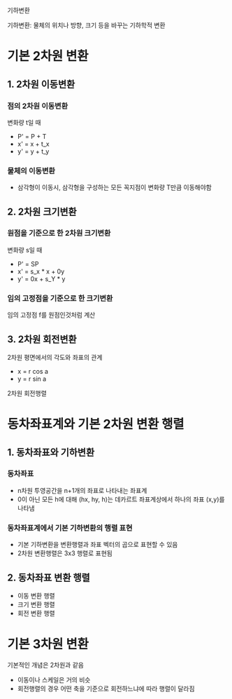 기하변환

기하변환: 물체의 위치나 방향, 크기 등을 바꾸는 기하학적 변환

# 기본 2차원 변환

## 1. 2차원 이동변환

### 점의 2차원 이동변환

변화량 t일 때
- P' = P + T
- x' = x + t_x
- y' = y + t_y

### 물체의 이동변환

- 삼각형이 이동시, 삼각형을 구성하는 모든 꼭지점이 변화량 T만큼 이동해야함

## 2. 2차원 크기변환

### 원점을 기준으로 한 2차원 크기변환

변화량 s일 때
- P' = SP
- x' = s_x * x + 0y
- y' = 0x + s_Y * y

### 임의 고정점을 기준으로 한 크기변환

임의 고정점 f를 원점인것처럼 계산

## 3. 2차원 회전변환

2차원 평면에서의 각도와 좌표의 관계
- x = r cos a
- y = r sin a

2차원 회전행렬

# 동차좌표계와 기본 2차원 변환 행렬

## 1. 동차좌표와 기하변환

### 동차좌표

- n차원 투영공간을 n+1개의 좌표로 나타내는 좌표계
- 0이 아닌 모든 h에 대해 (hx, hy, h)는 데카르트 좌표계상에서 하나의 좌표 (x,y)를 나타냄

### 동차좌표계에서 기본 기하변환의 행렬 표현

- 기본 기하변환을 변환행렬과 좌표 벡터의 곱으로 표현할 수 있음
- 2차원 변환행렬은 3x3 행렬로 표현됨

## 2. 동차좌표 변환 행렬

- 이동 변환 행렬
- 크기 변환 행렬
- 회전 변환 행렬

# 기본 3차원 변환

기본적인 개념은 2차원과 같음

- 이동이나 스케일은 거의 비슷
- 회전행렬의 경우 어떤 축을 기준으로 회전하느냐에 따라 행렬이 달라짐
